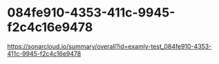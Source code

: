 # 084fe910-4353-411c-9945-f2c4c16e9478
https://sonarcloud.io/summary/overall?id=examly-test_084fe910-4353-411c-9945-f2c4c16e9478
